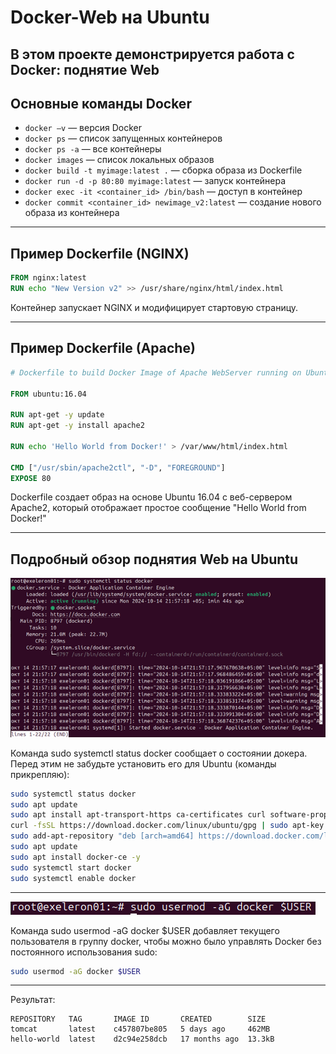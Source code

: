 # Docker-Web на Ubuntu

В этом проекте демонстрируется работа с Docker: поднятие Web
---

## Основные команды Docker

- `docker –v` — версия Docker
- `docker ps` — список запущенных контейнеров
- `docker ps -a` — все контейнеры
- `docker images` — список локальных образов
- `docker build -t myimage:latest .` — сборка образа из Dockerfile
- `docker run -d -p 80:80 myimage:latest` — запуск контейнера
- `docker exec -it <container_id> /bin/bash` — доступ в контейнер
- `docker commit <container_id> newimage_v2:latest` — создание нового образа из контейнера

---

## Пример Dockerfile (NGINX)

```Dockerfile
FROM nginx:latest
RUN echo "New Version v2" >> /usr/share/nginx/html/index.html
```

Контейнер запускает NGINX и модифицирует стартовую страницу.

---

## Пример Dockerfile (Apache)

```Dockerfile
# Dockerfile to build Docker Image of Apache WebServer running on Ubuntu

FROM ubuntu:16.04

RUN apt-get -y update
RUN apt-get -y install apache2

RUN echo 'Hello World from Docker!' > /var/www/html/index.html

CMD ["/usr/sbin/apache2ctl", "-D", "FOREGROUND"]
EXPOSE 80
```

Dockerfile создает образ на основе Ubuntu 16.04 с веб-сервером Apache2, который отображает простое сообщение "Hello World from Docker!"

---

## Подробный обзор поднятия Web на Ubuntu

![image_alt](https://github.com/exeleron07/docker-web/blob/371a9cb138db046a9b2582c7b0b26335545f9c4b/img/1-1.png)

Команда sudo systemctl status docker сообщает о состоянии докера. Перед этим не забудьте установить его для Ubuntu (команды прикрепляю):

```bash
sudo systemctl status docker
sudo apt update
sudo apt install apt-transport-https ca-certificates curl software-properties-common
curl -fsSL https://download.docker.com/linux/ubuntu/gpg | sudo apt-key add -
sudo add-apt-repository "deb [arch=amd64] https://download.docker.com/linux/ubuntu $(lsb_release -cs) stable"
sudo apt update
sudo apt install docker-ce -y
sudo systemctl start docker
sudo systemctl enable docker
```

---

![image_alt](https://github.com/exeleron07/docker-web/blob/ca8cdca113d28741e4d0c0169f8cf5a6d9ea06b1/img/2-2.png)

Команда sudo usermod -aG docker $USER добавляет текущего пользователя в группу docker, чтобы можно было управлять Docker без постоянного использования sudo:

```bash
sudo usermod -aG docker $USER
```

---

Результат:

```
REPOSITORY   TAG       IMAGE ID       CREATED        SIZE
tomcat       latest    c457807be805   5 days ago     462MB
hello-world  latest    d2c94e258dcb   17 months ago  13.3kB
```
